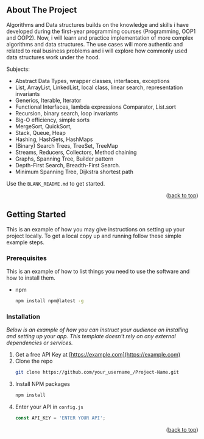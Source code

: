 <!-- ABOUT THE PROJECT -->
## About The Project

Algorithms and Data structures builds on the knowledge and skills i have developed 
during the first-year programming courses (Programming, OOP1 and OOP2). Now, i will 
learn and practice implementation of more complex algorithms and data structures. The use 
cases will more authentic and related to real business problems and i will explore how 
commonly used data structures work under the hood.

Subjects:
* Abstract Data Types, wrapper classes, interfaces, exceptions 
* List, ArrayList, LinkedList, local class, linear search, representation invariants 
* Generics, Iterable, Iterator
* Functional Interfaces, lambda expressions Comparator, List.sort
* Recursion, binary search, loop invariants
* Big-O efficiency, simple sorts 
* MergeSort, QuickSort,
* Stack, Queue, Heap 
* Hashing, HashSets, HashMaps
* (Binary) Search Trees, TreeSet, TreeMap 
* Streams, Reducers, Collectors, Method chaining
* Graphs, Spanning Tree, Builder pattern
* Depth-First Search, Breadth-First Search. 
* Minimum Spanning Tree, Dijkstra shortest path


Use the `BLANK_README.md` to get started.

<p align="right">(<a href="#top">back to top</a>)</p>

<!-- GETTING STARTED -->
## Getting Started

This is an example of how you may give instructions on setting up your project locally.
To get a local copy up and running follow these simple example steps.

### Prerequisites

This is an example of how to list things you need to use the software and how to install them.
* npm
  ```sh
  npm install npm@latest -g
  ```

### Installation

_Below is an example of how you can instruct your audience on installing and setting up your app. This template doesn't rely on any external dependencies or services._

1. Get a free API Key at [https://example.com](https://example.com)
2. Clone the repo
   ```sh
   git clone https://github.com/your_username_/Project-Name.git
   ```
3. Install NPM packages
   ```sh
   npm install
   ```
4. Enter your API in `config.js`
   ```js
   const API_KEY = 'ENTER YOUR API';
   ```

<p align="right">(<a href="#top">back to top</a>)</p>

